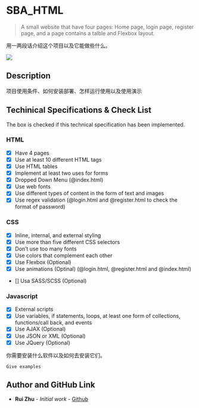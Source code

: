 # SBA_HTML

> A small website that have four pages: Home page, login page, register page, and a page contains a talble and Flexbox layout.


用一两段话介绍这个项目以及它能做些什么。

![](https://github.com/dbader/readme-template/raw/master/header.png)

## Description

项目使用条件、如何安装部署、怎样运行使用以及使用演示

## Techinical Specifications & Check List

The box is checked if this technical specification has been implemented.

### HTML
- [x] Have 4 pages
- [x] Use at least 10 different HTML tags
- [x] Use HTML tables
- [x] Implement at least two uses for forms
- [x] Dropped Down Menu (@index.html)
- [x] Use web fonts
- [x] Use different types of content in the form of text and images
- [x] Use regex validation (@login.html and @register.html to check the format of password)
### CSS
- [x] Inline, internal, and external styling
- [x] Use more than five different CSS selectors
- [x] Don’t use too many fonts
- [x] Use colors that complement each other
- [x] Use Flexbox (Optional)
- [x] Use animations (Optinal) (@login.html, @register.html and @index.html)
- [] Usa SASS/SCSS (Optional)
### Javascript
- [x] External scripts
- [x] Use variables, if statements, loops, at least one form of collections, functions/call back, and events
- [x] Use AJAX (Optional) 
- [x] Use JSON or XML (Optional)
- [x] Use JQuery (Optional)

你需要安装什么软件以及如何去安装它们。

```
Give examples
```


## Author and GitHub Link

* **Rui Zhu** - *Initial work* - [Github](https://github.com/ruikobe/SBA_HTML#sba_html)
